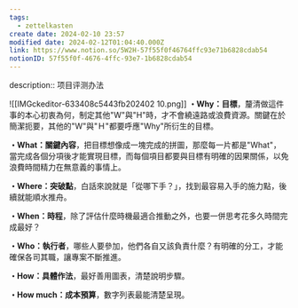 ```yaml
---
tags:
  - zettelkasten
create date: 2024-02-10 23:57
modified date: 2024-02-12T01:04:40.000Z
link: https://www.notion.so/5W2H-57f55f0f46764ffc93e71b6828cdab54
notionID: 57f55f0f-4676-4ffc-93e7-1b6828cdab54
---
```


description:: 项目评测办法


![[IMGckeditor-633408c5443fb202402 10.png]]
**・Why：目標**，釐清做這件事的本心初衷為何，制定其他"W"與"H"時，才不會繞遠路或浪費資源。關鍵在於簡潔扼要，其他的"W"與"Ｈ"都要呼應"Why"所衍生的目標。

**・What：關鍵內容**，把目標想像成一塊完成的拼圖，那麼每一片都是"What"，當完成各個分項後才能實現目標，而每個項目都要與目標有明確的因果關係，以免浪費時間精力在無意義的事情上。

**・Where：突破點**，白話來說就是「從哪下手？」，找到最容易入手的施力點，後續就能順水推舟。

**・When：時程**，除了評估什麼時機最適合推動之外，也要一併思考花多久時間完成最好？

**・Who：執行者**，哪些人要參加，他們各自又該負責什麼？有明確的分工，才能確保各司其職，讓專案不斷推進。

**・How：具體作法**，最好善用圖表，清楚說明步驟。

**・How much：成本預算**，數字列表最能清楚呈現。